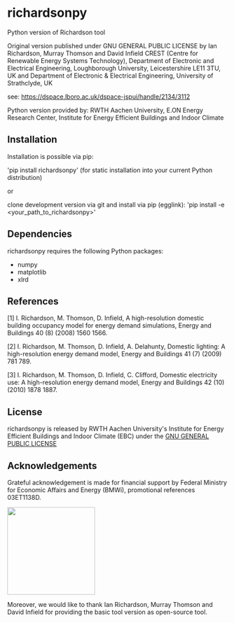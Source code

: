 # richardsonpy
Python version of Richardson tool

Original version published under GNU GENERAL PUBLIC LICENSE by
Ian Richardson,
Murray Thomson and
David Infield
CREST (Centre for Renewable Energy Systems Technology),
Department of Electronic and Electrical Engineering,
Loughborough University, Leicestershire LE11 3TU, UK
and
Department of Electronic & Electrical Engineering, University of Strathclyde,
UK

see: https://dspace.lboro.ac.uk/dspace-jspui/handle/2134/3112

Python version provided by:
RWTH Aachen University, E.ON Energy Research Center,
Institute for Energy Efficient Buildings and Indoor Climate

## Installation

Installation is possible via pip:

'pip install richardsonpy'
(for static installation into your current Python distribution)

or

clone development version via git and install via pip (egglink):
'pip install -e <your_path_to_richardsonpy>'

## Dependencies

richardsonpy requires the following Python packages:
- numpy
- matplotlib
- xlrd

##  References

[1] I. Richardson, M. Thomson, D. Infield, 
A high-resolution domestic building occupancy model for energy demand simulations, 
Energy and Buildings 40 (8) (2008) 1560 1566.

[2] I. Richardson, M. Thomson, D. Infield, A. Delahunty, 
Domestic lighting: A high-resolution energy demand model, 
Energy and Buildings 41 (7) (2009) 781 789.

[3] I. Richardson, M. Thomson, D. Infield, C. Clifford, 
Domestic electricity use: A high-resolution energy demand model, 
Energy and Buildings 42 (10) (2010) 1878 1887.


## License

richardsonpy is released by RWTH Aachen University's Institute for Energy Efficient Buildings and Indoor Climate (EBC) 
under the [GNU GENERAL PUBLIC LICENSE](https://www.gnu.org/licenses/gpl-3.0.en.html)

## Acknowledgements

Grateful acknowledgement is made for financial support by Federal Ministry for Economic Affairs and Energy (BMWi), 
promotional references 03ET1138D.

<img src="http://www.innovation-beratung-foerderung.de/INNO/Redaktion/DE/Bilder/Titelbilder/titel_foerderlogo_bmwi.jpg;jsessionid=4BD60B6CD6337CDB6DE21DC1F3D6FEC5?__blob=poster&v=2)" width="200">

Moreover, we would like to thank Ian Richardson, Murray Thomson and David 
Infield for providing the basic tool version as open-source tool.